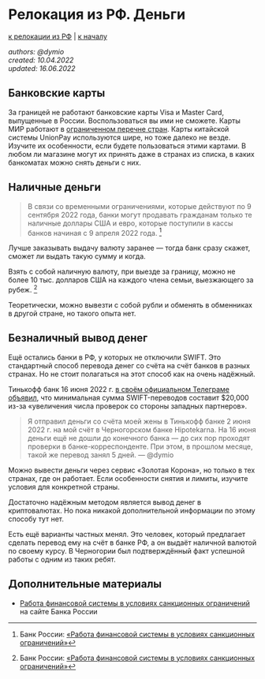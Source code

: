 Релокация из РФ. Деньги
=======================

[к релокации из РФ](./README.md) | [к началу](/README.md)

_authors: @dymio
<br/>created: 10.04.2022
<br/>updated: 16.06.2022_

## Банковские карты

За границей не работают банковские карты Visa и Master Card, выпущенные в России. Воспользоваться вы ими не сможете.
Карты МИР работают в [ограниченном перечне стран](https://mironline.ru/payment-system/geo/).
Карты китайской системы UnionPay используются шире, но тоже далеко не везде.
Изучите их особенности, если будете пользоваться этими картами. В любом ли магазине могут их принять даже в странах из списка, в каких банкоматах можно снять деньги с них.

## Наличные деньги

> В связи со временными ограничениями, которые действуют по 9 сентября 2022 года, банки могут продавать гражданам только те наличные доллары США и евро, которые поступили в кассы банков начиная с 9 апреля 2022 года. [^1]

Лучше заказывать выдачу валюту заранее — тогда банк сразу скажет, сможет ли выдать такую сумму и когда.

Взять с собой наличную валюту, при выезде за границу, можно не более 10 тыс. долларов США на каждого члена семьи, выезжающего за рубеж. [^1]

Теоретически, можно вывезти с собой рубли и обменять в обменниках в другой стране, но такого опыта нет.

## Безналичный вывод денег

Ещё остались банки в РФ, у которых не отключили SWIFT. Это стандартный способ перевода денег со счёта на счёт банков в разных странах. Но не стоит полагаться на этот способ как на очень надёжный.

Тинькофф банк 16 июня 2022 г. [в своём официальном Телеграме объявил](https://t.me/tinkoffbank/3798), что минимальная сумма SWIFT-переводов составит $20,000 из-за «увеличения числа проверок со стороны западных партнеров».

> Я отправил деньги со счёта моей жены в Тинькофф банке 2 июня 2022 г. на мой счёт в Черногорском банке Hipotekarna. На 16 июня деньги ещё не дошли до конечного банка — до сих пор проходят проверки в банке-корреспонденте. При этом, в прошлом месяце, такой же перевод занял 5 дней. — @dymio

Можно вывести деньги через сервис «Золотая Корона», но только в тех странах, где он работает. Если особенности снятия и лимиты, изучите условия для конкретной страны.

Достаточно надёжным методом является вывод денег в криптовалютах. Но пока никакой дополнительной информации по этому способу тут нет.

Есть ещё варианты частных менял. Это человек, который предлагает сделать перевод ему на счёт в банке РФ, а он выдаёт наличной валютой по своему курсу. В Черногории был подтверждённый факт успешной работы с одним из таких ребят.

## Дополнительные материалы

* [Работа финансовой системы в условиях санкционных ограничений](https://cbr.ru/faq/w_fin_sector/) на сайте Банка России


[^1]: Банк России: [«Работа финансовой системы в условиях санкционных ограничений»](https://cbr.ru/faq/w_fin_sector/)
